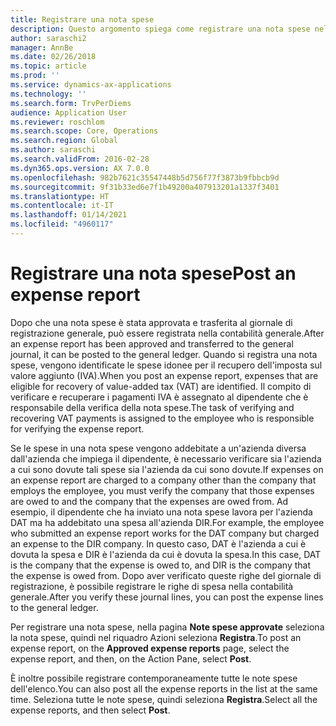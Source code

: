 ```yaml
---
title: Registrare una nota spese
description: Questo argomento spiega come registrare una nota spese nella contabilità generale.
author: saraschi2
manager: AnnBe
ms.date: 02/26/2018
ms.topic: article
ms.prod: ''
ms.service: dynamics-ax-applications
ms.technology: ''
ms.search.form: TrvPerDiems
audience: Application User
ms.reviewer: roschlom
ms.search.scope: Core, Operations
ms.search.region: Global
ms.author: saraschi
ms.search.validFrom: 2016-02-28
ms.dyn365.ops.version: AX 7.0.0
ms.openlocfilehash: 982b7621c35547448b5d756f77f3873b9fbbcb9d
ms.sourcegitcommit: 9f31b33ed6e7f1b49200a407913201a1337f3401
ms.translationtype: HT
ms.contentlocale: it-IT
ms.lasthandoff: 01/14/2021
ms.locfileid: "4960117"
---
```

# <a name="post-an-expense-report"></a><span data-ttu-id="bc300-103">Registrare una nota spese</span><span class="sxs-lookup"><span data-stu-id="bc300-103">Post an expense report</span></span>

<span data-ttu-id="bc300-104">Dopo che una nota spese è stata approvata e trasferita al giornale di registrazione generale, può essere registrata nella contabilità generale.</span><span class="sxs-lookup"><span data-stu-id="bc300-104">After an expense report has been approved and transferred to the general journal, it can be posted to the general ledger.</span></span> <span data-ttu-id="bc300-105">Quando si registra una nota spese, vengono identificate le spese idonee per il recupero dell'imposta sul valore aggiunto (IVA).</span><span class="sxs-lookup"><span data-stu-id="bc300-105">When you post an expense report, expenses that are eligible for recovery of value-added tax (VAT) are identified.</span></span> <span data-ttu-id="bc300-106">Il compito di verificare e recuperare i pagamenti IVA è assegnato al dipendente che è responsabile della verifica della nota spese.</span><span class="sxs-lookup"><span data-stu-id="bc300-106">The task of verifying and recovering VAT payments is assigned to the employee who is responsible for verifying the expense report.</span></span>

<span data-ttu-id="bc300-107">Se le spese in una nota spese vengono addebitate a un'azienda diversa dall'azienda che impiega il dipendente, è necessario verificare sia l'azienda a cui sono dovute tali spese sia l'azienda da cui sono dovute.</span><span class="sxs-lookup"><span data-stu-id="bc300-107">If expenses on an expense report are charged to a company other than the company that employs the employee, you must verify the company that those expenses are owed to and the company that the expenses are owed from.</span></span> <span data-ttu-id="bc300-108">Ad esempio, il dipendente che ha inviato una nota spese lavora per l'azienda DAT ma ha addebitato una spesa all'azienda DIR.</span><span class="sxs-lookup"><span data-stu-id="bc300-108">For example, the employee who submitted an expense report works for the DAT company but charged an expense to the DIR company.</span></span> <span data-ttu-id="bc300-109">In questo caso, DAT è l'azienda a cui è dovuta la spesa e DIR è l'azienda da cui è dovuta la spesa.</span><span class="sxs-lookup"><span data-stu-id="bc300-109">In this case, DAT is the company that the expense is owed to, and DIR is the company that the expense is owed from.</span></span> <span data-ttu-id="bc300-110">Dopo aver verificato queste righe del giornale di registrazione, è possibile registrare le righe di spesa nella contabilità generale.</span><span class="sxs-lookup"><span data-stu-id="bc300-110">After you verify these journal lines, you can post the expense lines to the general ledger.</span></span>

<span data-ttu-id="bc300-111">Per registrare una nota spese, nella pagina **Note spese approvate** seleziona la nota spese, quindi nel riquadro Azioni seleziona **Registra**.</span><span class="sxs-lookup"><span data-stu-id="bc300-111">To post an expense report, on the **Approved expense reports** page, select the expense report, and then, on the Action Pane, select **Post**.</span></span>

<span data-ttu-id="bc300-112">È inoltre possibile registrare contemporaneamente tutte le note spese dell'elenco.</span><span class="sxs-lookup"><span data-stu-id="bc300-112">You can also post all the expense reports in the list at the same time.</span></span> <span data-ttu-id="bc300-113">Seleziona tutte le note spese, quindi seleziona **Registra**.</span><span class="sxs-lookup"><span data-stu-id="bc300-113">Select all the expense reports, and then select **Post**.</span></span>

